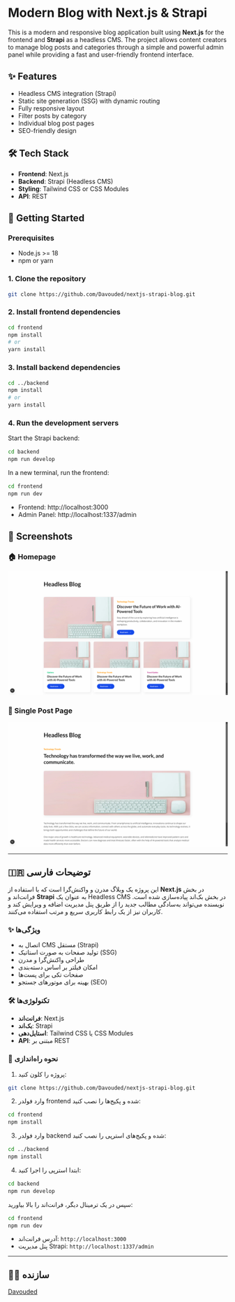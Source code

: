 # Modern Blog with Next.js & Strapi

This is a modern and responsive blog application built using **Next.js** for the frontend and **Strapi** as a headless CMS. The project allows content creators to manage blog posts and categories through a simple and powerful admin panel while providing a fast and user-friendly frontend interface.

## ✨ Features

- Headless CMS integration (Strapi)
- Static site generation (SSG) with dynamic routing
- Fully responsive layout
- Filter posts by category
- Individual blog post pages
- SEO-friendly design

## 🛠️ Tech Stack

- **Frontend**: Next.js
- **Backend**: Strapi (Headless CMS)
- **Styling**: Tailwind CSS or CSS Modules
- **API**: REST

## 🚀 Getting Started

### Prerequisites

- Node.js >= 18
- npm or yarn

### 1. Clone the repository

```bash
git clone https://github.com/Davouded/nextjs-strapi-blog.git
```

### 2. Install frontend dependencies

```bash
cd frontend
npm install
# or
yarn install
```

### 3. Install backend dependencies

```bash
cd ../backend
npm install
# or
yarn install
```

### 4. Run the development servers

Start the Strapi backend:

```bash
cd backend
npm run develop
```

In a new terminal, run the frontend:

```bash
cd frontend
npm run dev
```

- Frontend: http://localhost:3000
- Admin Panel: http://localhost:1337/admin

## 📸 Screenshots

### 🏠 Homepage

![Homepage Screenshot](./public/1.png)

### 📝 Single Post Page

![Post Screenshot](./public/2.png)

---

## 🇮🇷 توضیحات فارسی

این پروژه یک وبلاگ مدرن و واکنش‌گرا است که با استفاده از **Next.js** در بخش فرانت‌اند و **Strapi** به عنوان یک Headless CMS در بخش بک‌اند پیاده‌سازی شده است. نویسنده می‌تواند به‌سادگی مطالب جدید را از طریق پنل مدیریت اضافه و ویرایش کند و کاربران نیز از یک رابط کاربری سریع و مرتب استفاده می‌کنند.

### ✨ ویژگی‌ها

- اتصال به CMS مستقل (Strapi)
- تولید صفحات به صورت استاتیک (SSG)
- طراحی واکنش‌گرا و مدرن
- امکان فیلتر بر اساس دسته‌بندی
- صفحات تکی برای پست‌ها
- بهینه برای موتورهای جستجو (SEO)

### 🛠️ تکنولوژی‌ها

- **فرانت‌اند**: Next.js
- **بک‌اند**: Strapi
- **استایل‌دهی**: Tailwind CSS یا CSS Modules
- **API**: مبتنی بر REST

### 🚀 نحوه راه‌اندازی

1. پروژه را کلون کنید:

```bash
git clone https://github.com/Davouded/nextjs-strapi-blog.git
```

2. وارد فولدر frontend شده و پکیج‌ها را نصب کنید:

```bash
cd frontend
npm install
```

3. وارد فولدر backend شده و پکیج‌های استرپی را نصب کنید:

```bash
cd ../backend
npm install
```

4. ابتدا استرپی را اجرا کنید:

```bash
cd backend
npm run develop
```

سپس در یک ترمینال دیگر، فرانت‌اند را بالا بیاورید:

```bash
cd frontend
npm run dev
```

- آدرس فرانت‌اند: `http://localhost:3000`
- پنل مدیریت Strapi: `http://localhost:1337/admin`

---

## 🧑‍💻 سازنده

[Davouded](https://github.com/Davouded)
